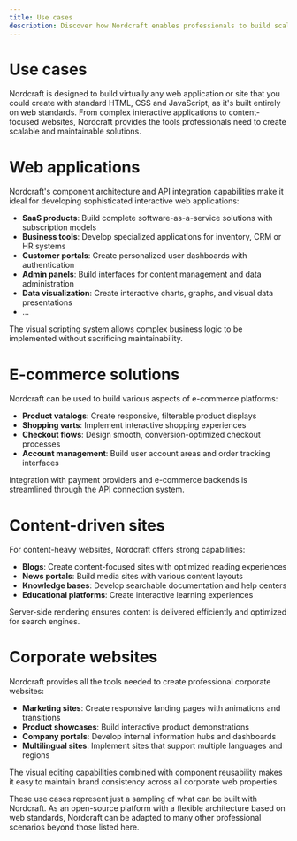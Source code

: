 ```yaml
---
title: Use cases
description: Discover how Nordcraft enables professionals to build scalable web applications, e-commerce solutions, content sites and corporate websites using web standards. Explore real-world examples of what you can create with this powerful development engine.
---
```


# Use cases
Nordcraft is designed to build virtually any web application or site that you could create with standard HTML, CSS and JavaScript, as it's built entirely on web standards. From complex interactive applications to content-focused websites, Nordcraft provides the tools professionals need to create scalable and maintainable solutions.

# Web applications
Nordcraft's component architecture and API integration capabilities make it ideal for developing sophisticated interactive web applications:
- **SaaS products**: Build complete software-as-a-service solutions with subscription models
- **Business tools**: Develop specialized applications for inventory, CRM or HR systems
- **Customer portals**: Create personalized user dashboards with authentication
- **Admin panels**: Build interfaces for content management and data administration
- **Data visualization**: Create interactive charts, graphs, and visual data presentations
- ...

The visual scripting system allows complex business logic to be implemented without sacrificing maintainability.

# E-commerce solutions
Nordcraft can be used to build various aspects of e-commerce platforms:
- **Product vatalogs**: Create responsive, filterable product displays
- **Shopping varts**: Implement interactive shopping experiences
- **Checkout flows**: Design smooth, conversion-optimized checkout processes
- **Account management**: Build user account areas and order tracking interfaces

Integration with payment providers and e-commerce backends is streamlined through the API connection system.

# Content-driven sites
For content-heavy websites, Nordcraft offers strong capabilities:
- **Blogs**: Create content-focused sites with optimized reading experiences
- **News portals**: Build media sites with various content layouts
- **Knowledge bases**: Develop searchable documentation and help centers
- **Educational platforms**: Create interactive learning experiences

Server-side rendering ensures content is delivered efficiently and optimized for search engines.

# Corporate websites
Nordcraft provides all the tools needed to create professional corporate websites:
- **Marketing sites**: Create responsive landing pages with animations and transitions
- **Product showcases**: Build interactive product demonstrations 
- **Company portals**: Develop internal information hubs and dashboards
- **Multilingual sites**: Implement sites that support multiple languages and regions

The visual editing capabilities combined with component reusability makes it easy to maintain brand consistency across all corporate web properties.


These use cases represent just a sampling of what can be built with Nordcraft. As an open-source platform with a flexible architecture based on web standards, Nordcraft can be adapted to many other professional scenarios beyond those listed here.